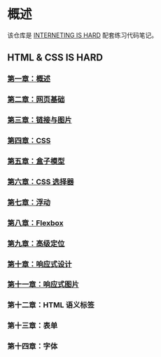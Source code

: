 # 概述

该仓库是 [INTERNETING IS HARD](https://internetingishard.com/) 配套练习代码笔记。

## HTML & CSS IS HARD

### [第一章：概述](https://github.com/Benbinbin/INTERNETING-IS-HARD/wiki/Chapter01_Introduction)

### [第二章：网页基础](https://github.com/Benbinbin/INTERNETING-IS-HARD/wiki/Chapter02_Basic_Web_Pages)

### [第三章：链接与图片](https://github.com/Benbinbin/INTERNETING-IS-HARD/wiki/Chapter03_Links_And_Images)

### [第四章：CSS](https://github.com/Benbinbin/INTERNETING-IS-HARD/wiki/Chapter04_Hello_CSS)

### [第五章：盒子模型](https://github.com/Benbinbin/INTERNETING-IS-HARD/wiki/Chapter05_CSS_Box_Model)

### [第六章：CSS 选择器](https://github.com/Benbinbin/INTERNETING-IS-HARD/wiki/Chapter06_CSS_Seletors)

### [第七章：浮动](https://github.com/Benbinbin/INTERNETING-IS-HARD/wiki/Chapter07_Floats)

### [第八章：Flexbox](https://github.com/Benbinbin/INTERNETING-IS-HARD/wiki/Chapter08_Flexbox)

### [第九章：高级定位](https://github.com/Benbinbin/INTERNETING-IS-HARD/wiki/Chapter09_Advanced_Positioning)

### [第十章：响应式设计](https://github.com/Benbinbin/INTERNETING-IS-HARD/wiki/Chapter10_Responsive_Design)

### [第十一章：响应式图片](https://github.com/Benbinbin/INTERNETING-IS-HARD/wiki/Chapter11_Responsive_Images)

### 第十二章：HTML 语义标签

### 第十三章：表单

### 第十四章：字体
